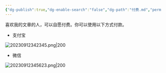 ```yaml
---
{"dg-publish":true,"dg-enable-search":"false","dg-path":"付费.md","permalink":"/付费/","dgEnableSearch":"false","dgPassFrontmatter":true}
---
```


喜欢我的文章的人，可以自愿付费。你可以使用以下方式付款。

- 支付宝

![20230912342345.png|200](/img/user/0.Asset/resource/20230912342345.png)

- 微信

![20230912345623.png|200](/img/user/0.Asset/resource/20230912345623.png)
